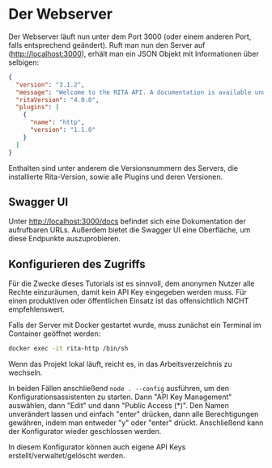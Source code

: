 # Der Webserver
Der Webserver läuft nun unter dem Port 3000 (oder einem anderen Port, falls entsprechend geändert).
Ruft man nun den Server auf ([http://localhost:3000](http://localhost:3000)), erhält man ein JSON Objekt mit Informationen über selbigen:
```json
{
  "version": "3.1.2",
  "message": "Welcome to the RITA API. A documentation is available under ./docs.",
  "ritaVersion": "4.0.0",
  "plugins": [
    {
      "name": "http",
      "version": "1.1.0"
    }
  ]
}
```
Enthalten sind unter anderem die Versionsnummern des Servers, die installierte Rita-Version, sowie alle Plugins und deren Versionen.

## Swagger UI
Unter [http://localhost:3000/docs](http://localhost:3000/docs) befindet sich eine Dokumentation der aufrufbaren URLs. Außerdem bietet die Swagger UI eine Oberfläche, um diese Endpunkte auszuprobieren.

## Konfigurieren des Zugriffs
Für die Zwecke dieses Tutorials ist es sinnvoll, dem anonymen Nutzer alle Rechte einzuräumen, damit kein API Key eingegeben werden muss. Für einen produktiven oder öffentlichen Einsatz ist das offensichtlich NICHT empfehlenswert.

Falls der Server mit Docker gestartet wurde, muss zunächst ein Terminal im Container geöffnet werden:
```bash
docker exec -it rita-http /bin/sh
```
Wenn das Projekt lokal läuft, reicht es, in das Arbeitsverzeichnis zu wechseln.

In beiden Fällen anschließend `node . --config` ausführen, um den Konfigurationsassistenten zu starten. Dann "API Key Management" auswählen, dann "Edit" und dann "Public Access (*)". Den Namen unverändert lassen und einfach "enter" drücken, dann alle Berechtigungen gewähren, indem man entweder "y" oder "enter" drückt. Anschließend kann der Konfigurator wieder geschlossen werden.

In diesem Konfigurator können auch eigene API Keys erstellt/verwaltet/gelöscht werden.
